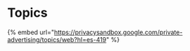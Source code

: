 # Topics



{% embed url="https://privacysandbox.google.com/private-advertising/topics/web?hl=es-419" %}
